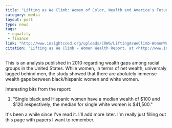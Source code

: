 ```yaml
---
title: "Lifting as We Climb: Women of Color, Wealth and America's Future"
category: media
layout: post
type: news
tags: 
 - equality
 - finance
link: "http://www.insightcced.org/uploads/CRWG/LiftingAsWeClimb-WomenWealth-Report-InsightCenter-Spring2010.pdf"
citation: "Lifting as We Climb - Women Wealth Report. at <http://www.insightcced.org/uploads/CRWG/LiftingAsWeClimb-WomenWealth-Report-InsightCenter-Spring2010.pdf>"
---
```


<!--start-->
This is an analysis published in 2010 regarding wealth gaps among racial groups in the United States. While women, in terms of net wealth, universaly lagged behind men, the study showed that there are abolutely immense wealth gaps between black/hispanic women and white women. 
<!--end-->

Interesting bits from the report:  
1. "Single black and Hispanic women have a median wealth of $100 and $120 respectively; the median for single white women is $41,500."  

It's been a while since I've read it. I'll add more later. I'm really just filling out this page with papers I want to remember.  
